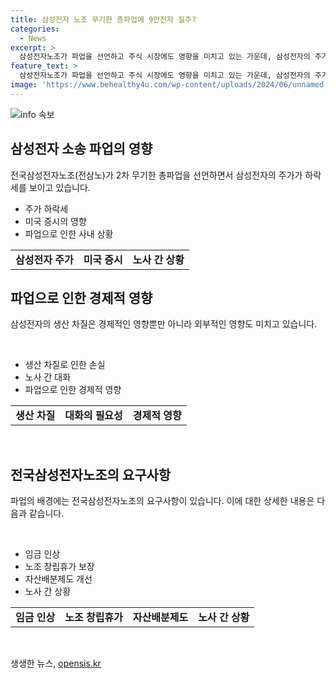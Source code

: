 ```yaml
---
title: 삼성전자 노조 무기한 총파업에 9만전자 질주?
categories:
  - News
excerpt: >
  삼성전자노조가 파업을 선언하고 주식 시장에도 영향을 미치고 있는 가운데, 삼성전자의 주가는 하락세를 보이고 있다. 이에 더해 미국 뉴욕증시의 상황도 논의되고 있으며, 파업으로 인한 여러 영향과 주요 요구사항이 언급되고 있다. 전삼노는 무기한 총파업을 선언하며 사측과의 대화 의지 부재에 대한 불만을 피력하고 있으며, 이에 총파업에 참여하는 조합원의 숫자와 반도체 사업에 미치는 영향도 다뤄지고 있다. 삼성전자 관계자는 파업 피해 최소화를 위해 노력 중이라 밝혀지고 있으며, 노사 간 공식 대화가 아직 이루어지지 않은 상태라는 주장이 나왔다.
feature_text: >
  삼성전자노조가 파업을 선언하고 주식 시장에도 영향을 미치고 있는 가운데, 삼성전자의 주가는 하락세를 보이고 있다. 이에 더해 미국 뉴욕증시의 상황도 논의되고 있으며, 파업으로 인한 여러 영향과 주요 요구사항이 언급되고 있다. 전삼노는 무기한 총파업을 선언하며 사측과의 대화 의지 부재에 대한 불만을 피력하고 있으며, 이에 총파업에 참여하는 조합원의 숫자와 반도체 사업에 미치는 영향도 다뤄지고 있다. 삼성전자 관계자는 파업 피해 최소화를 위해 노력 중이라 밝혀지고 있으며, 노사 간 공식 대화가 아직 이루어지지 않은 상태라는 주장이 나왔다.
image: 'https://www.behealthy4u.com/wp-content/uploads/2024/06/unnamed-file.png'
---
```


<p><img src="https://www.behealthy4u.com/wp-content/uploads/2024/06/unnamed-file.png" alt="info 속보" /></p>

<h2 data-ke-size="size26">삼성전자 소송 파업의 영향</h2>

<p data-ke-size="size16">전국삼성전자노조(전삼노)가 2차 무기한 총파업을 선언하면서 삼성전자의 주가가 하락세를 보이고 있습니다.</p>

<ul>
    <li>주가 하락세</li>
    <li>미국 증시의 영향</li>
    <li>파업으로 인한 사내 상황</li>
</ul>

<table>
    <tbody>
        <tr>
            <td style="text-align: center; height: 17px;"><b>삼성전자 주가</b></td>
            <td style="text-align: center; height: 17px;"><b>미국 증시</b></td>
            <td style="text-align: center; height: 17px;"><b>노사 간 상황</b></td>
        </tr>
    </tbody>
</table>

<h2 data-ke-size="size26">파업으로 인한 경제적 영향</h2>

<p data-ke-size="size16">삼성전자의 생산 차질은 경제적인 영향뿐만 아니라 외부적인 영향도 미치고 있습니다.</p>

<p data-ke-size="size16">&nbsp;</p>

<ul>
    <li>생산 차질로 인한 손실</li>
    <li>노사 간 대화</li>
    <li>파업으로 인한 경제적 영향</li>
</ul>

<table>
    <tbody>
        <tr>
            <td style="text-align: center; height: 17px;"><b>생산 차질</b></td>
            <td style="text-align: center; height: 17px;"><b>대화의 필요성</b></td>
            <td style="text-align: center; height: 17px;"><b>경제적 영향</b></td>
        </tr>
    </tbody>
</table>

<p data-ke-size="size16">&nbsp;</p>

<h2 data-ke-size="size26">전국삼성전자노조의 요구사항</h2>

<p data-ke-size="size16">파업의 배경에는 전국삼성전자노조의 요구사항이 있습니다. 이에 대한 상세한 내용은 다음과 같습니다.</p>

<p data-ke-size="size16">&nbsp;</p>

<ul>
    <li>임금 인상</li>
    <li>노조 창립휴가 보장</li>
    <li>자산배분제도 개선</li>
    <li>노사 간 상황</li>
</ul>

<table>
    <tbody>
        <tr>
            <td style="text-align: center; height: 17px;"><b>임금 인상</b></td>
            <td style="text-align: center; height: 17px;"><b>노조 창립휴가</b></td>
            <td style="text-align: center; height: 17px;"><b>자산배분제도</b></td>
            <td style="text-align: center; height: 17px;"><b>노사 간 상황</b></td>
        </tr>
    </tbody>
</table>

<p data-ke-size="size16">&nbsp;</p>
생생한 뉴스, <a href="https://opensis.kr" rel="dofollow">opensis.kr</a>


